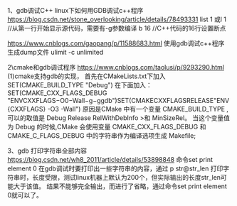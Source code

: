1、gdb调试C++
linux下如何用GDB调试c++程序
https://blog.csdn.net/stone_overlooking/article/details/78493331
list 1 或l 1  //从第一行开始显示源代码，需要有-g参数编译
b  16   //C++代码的16行设置断点

https://www.cnblogs.com/gaopang/p/11588683.html
使用gdb调试c++程序
生成dump文件
ulimit -c unlimited

2\cmake和gdb调试程序
https://www.cnblogs.com/taolusi/p/9293290.html
(1)cmake支持gdb的实现，
首先在CMakeLists.txt下加入
SET(CMAKE_BUILD_TYPE "Debug") 
在下面加入：
SET(CMAKE_CXX_FLAGS_DEBUG "ENVCXXFLAGS−O0−Wall−g−ggdb")SET(CMAKECXXFLAGSRELEASE"ENV{CXXFLAGS} -O3 -Wall")
原因是CMake 中有一个变量 CMAKE_BUILD_TYPE ,可以的取值是 Debug Release RelWithDebInfo >和 MinSizeRel。
当这个变量值为 Debug 的时候,CMake 会使用变量 CMAKE_CXX_FLAGS_DEBUG 和 CMAKE_C_FLAGS_DEBUG 中的字符串作为编译选项生成 Makefile;

3、gdb 打印字符串全部内容
https://blog.csdn.net/wh8_2011/article/details/53898848
命令set print element 0
在gdb调试时要打印出一些字符串的内容，通过
p str@str_len  打印字符串时，长度受限，测试linux机器上默认为200个，但实际输出的长度str_len可能大于该值。
结果不能够完全输出，而进行了省略，通过命令set print element 0就可以了。